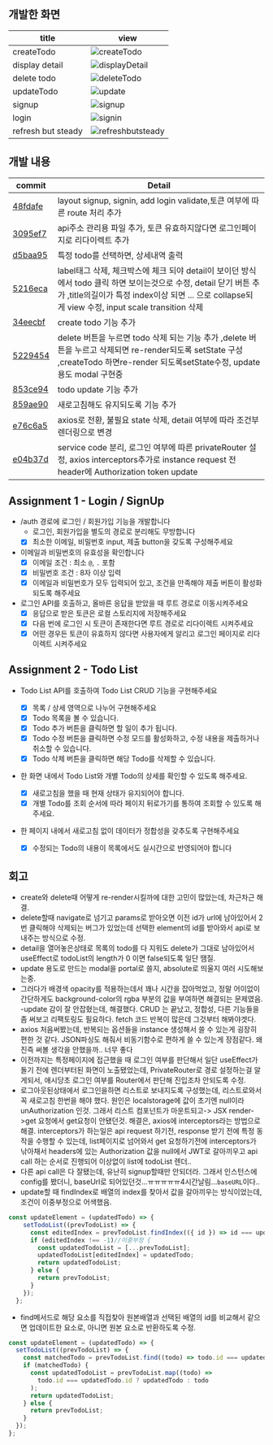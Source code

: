 ## 개발한 화면

| title              | view                                                                                                                       |
| ------------------ | -------------------------------------------------------------------------------------------------------------------------- |
| createTodo         | ![createTodo](https://user-images.githubusercontent.com/79638133/235801274-99a3b5dd-3fa0-447c-8be2-40580cf080c8.gif)       |
| display detail     | ![displayDetail](https://user-images.githubusercontent.com/79638133/235801404-3d267ef3-14a3-44ba-919c-a44f83bb0931.gif)    |
| delete todo        | ![deleteTodo](https://user-images.githubusercontent.com/79638133/235801416-5be7d239-2ad7-4b2b-9d4e-383aadfa6c59.gif)       |
| updateTodo         | ![update](https://user-images.githubusercontent.com/79638133/235801454-009bf3a8-0ffa-44e0-b35f-ac961baea5ac.gif)           |
| signup             | ![signup](https://user-images.githubusercontent.com/79638133/235801476-c34f2835-2d4e-4020-b2fd-468e5dff9d77.gif)           |
| login              | ![signin](https://user-images.githubusercontent.com/79638133/235801500-ae75f154-ce95-48d9-a3ad-12b56dea4266.gif)           |
| refresh but steady | ![refreshbutsteady](https://user-images.githubusercontent.com/79638133/235801820-3e084ad6-059c-40c2-b472-1e8add8a1662.gif) |

## 개발 내용

| commit                                                                                              | Detail                                                                                                                                                                                                                |
| --------------------------------------------------------------------------------------------------- | --------------------------------------------------------------------------------------------------------------------------------------------------------------------------------------------------------------------- |
| [48fdafe](https://github.com/201steve/todo/pull/8/commits/48fdafe4f05839682faa40867c3ac4c35bcaea37) | layout signup, signin, add login validate,토큰 여부에 따른 route 처리 추가                                                                                                                                            |
| [3095ef7](https://github.com/201steve/todo/pull/8/commits/3095ef7e8461c26be34b27ab35e3b9dd54844b49) | api주소 관리용 파일 추가, 토큰 유효하지않다면 로그인페이지로 리다이렉트 추가                                                                                                                                          |
| [d5baa95](https://github.com/201steve/todo/pull/8/commits/d5baa9549fc9af43d99677a2cb6e3a196a70c0b6) | 특정 todo를 선택하면, 상세내역 출력                                                                                                                                                                                   |
| [5216eca](https://github.com/201steve/todo/pull/8/commits/5216eca39996e3ff7ef41165ad8d1599cf379a26) | label태그 삭제, 체크박스에 체크 되야 detail이 보이던 방식에서 todo 클릭 하면 보이는것으로 수정, detail 닫기 버튼 추가 ,title의길이가 특정 index이상 되면 ... 으로 collapse되게 view 수정, input scale transition 삭제 |
| [34eecbf](https://github.com/201steve/todo/pull/8/commits/34eecbf49b4ba5d9c6cbb08681dcf4fde868a9ce) | create todo 기능 추가                                                                                                                                                                                                 |
| [5229454](https://github.com/201steve/todo/pull/8/commits/52294540ecbd2d5b1ee2bb2cafa2e1e6e6e0f0f0) | delete 버튼을 누르면 todo 삭제 되는 기능 추가 ,delete 버튼을 누르고 삭제되면 re-render되도록 setState 구성 ,createTodo 하면re-render 되도록setState수정, update 용도 modal 구현중                                     |
| [853ce94](https://github.com/201steve/todo/commit/853ce94db778dc608639896154526350968fe9c7)         | todo update 기능 추가                                                                                                                                                                                                 |
| [859ae90](https://github.com/201steve/todo/commit/859ae90012d7d20be928dece876b6b9b7cd2c920)         | 새로고침해도 유지되도록 기능 추가                                                                                                                                                                                     |
| [e76c6a5](https://github.com/201steve/todo/pull/9/commits/e76c6a58b03c967e7811f62490026412a5dcd51b) | axios로 전환, 불필요 state 삭제, detail 여부에 따라 조건부 렌더링으로 변경                                                                                                                                            |
| [e04b37d](https://github.com/201steve/todo/pull/9/commits/e04b37dd52e0acd73a7da3d9d9ce6c2e11ccd947) | service code 분리, 로그인 여부에 따른 privateRouter 설정, axios interceptors추가로 instance request 전 header에 Authorization token update                                                                            |

## Assignment 1 - Login / SignUp

- /auth 경로에 로그인 / 회원가입 기능을 개발합니다
  - 로그인, 회원가입을 별도의 경로로 분리해도 무방합니다
  - [x] 최소한 이메일, 비밀번호 input, 제출 button을 갖도록 구성해주세요
- 이메일과 비밀번호의 유효성을 확인합니다
  - [x] 이메일 조건 : 최소 `@`, `.` 포함
  - [x] 비밀번호 조건 : 8자 이상 입력
  - [x] 이메일과 비밀번호가 모두 입력되어 있고, 조건을 만족해야 제출 버튼이 활성화 되도록 해주세요
- 로그인 API를 호출하고, 올바른 응답을 받았을 때 루트 경로로 이동시켜주세요
  - [x] 응답으로 받은 토큰은 로컬 스토리지에 저장해주세요
  - [x] 다음 번에 로그인 시 토큰이 존재한다면 루트 경로로 리다이렉트 시켜주세요
  - [x] 어떤 경우든 토큰이 유효하지 않다면 사용자에게 알리고 로그인 페이지로 리다이렉트 시켜주세요

## Assignment 2 - Todo List

- Todo List API를 호출하여 Todo List CRUD 기능을 구현해주세요
  - [x] 목록 / 상세 영역으로 나누어 구현해주세요
  - [x] Todo 목록을 볼 수 있습니다.
  - [x] Todo 추가 버튼을 클릭하면 할 일이 추가 됩니다.
  - [x] Todo 수정 버튼을 클릭하면 수정 모드를 활성화하고, 수정 내용을 제출하거나 취소할 수 있습니다.
  - [x] Todo 삭제 버튼을 클릭하면 해당 Todo를 삭제할 수 있습니다.
- 한 화면 내에서 Todo List와 개별 Todo의 상세를 확인할 수 있도록 해주세요.
  - [x] 새로고침을 했을 때 현재 상태가 유지되어야 합니다.
  - [x] 개별 Todo를 조회 순서에 따라 페이지 뒤로가기를 통하여 조회할 수 있도록 해주세요.
- 한 페이지 내에서 새로고침 없이 데이터가 정합성을 갖추도록 구현해주세요

  - [x] 수정되는 Todo의 내용이 목록에서도 실시간으로 반영되어야 합니다

## 회고

- create와 delete때 어떻게 re-render시킬까에 대한 고민이 많았는데, 차근차근 해결.
- delete할때 navigate로 넘기고 params로 받아오면 이전 id가 url에 남아있어서 2번 클릭해야 삭제되는 버그가 있었는데 선택한 element의 id를 받아와서 api로 보내주는 방식으로 수정.
- detail을 열어놓은상태로 목록의 todo를 다 지워도 delete가 그대로 남아있어서 useEffect로 todoList의 length가 0 이면 false되도록 일단 땜질.
- update 용도로 만드는 modal을 portal로 쓸지, absolute로 띄울지 여러 시도해보는중.
- 그러다가 배경색 opacity를 적용하는데서 꽤나 시간을 잡아먹었고, 정말 어이없이 간단하게도 background-color의 rgba 부분의 값을 부여하면 해결되는 문제였음.
  -update 감이 잘 안잡혔는데, 해결했다. CRUD 는 끝났고, 정합성, 다른 기능들을 좀 써보고 리팩토링도 필요하다. fetch 코드 반복이 많은데 그것부터 해봐야겟다.
- axios 처음써봤는데, 반복되는 옵션들을 instance 생성해서 쓸 수 있는게 굉장히 편한 것 같다. JSON파싱도 해줘서 비동기함수로 편하게 쓸 수 있는게 장점같다. 왜 진즉 써볼 생각을 안했을까.. 너무 좋다
- 이전까지는 특정페이지에 접근했을 때 로그인 여부를 판단해서 일단 useEffect가 돌기 전에 렌더부터된 화면이 노출됐었는데, PrivateRouter로 경로 설정하는걸 알게되서, 애시당초 로그인 여부를 Router에서 판단해 진입조차 안되도록 수정.
- 로그아웃된상태에서 로그인을하면 리스트로 보내지도록 구성했는데, 리스트로와서 꼭 새로고침 한번을 해야 했다. 원인은 localstorage에 값이 초기엔 null이라 unAuthorization 인것. 그래서 리스트 컴포넌트가 마운트되고-> JSX render->get 요청에서 get요청이 안됐던것. 해결은, axios에 interceptors라는 방법으로 해결. interceptors가 하는일은 api request 하기전, response 받기 전에 특정 동작을 수행할 수 있는데, list페이지로 넘어와서 get 요청하기전에 interceptors가 낚아채서 headers에 있는 Authorization 값을 null에서 JWT로 갈아끼우고 api call 하는 순서로 진행되어 이상없이 list에 todoList 렌더..
- 다른 api call은 다 잘됐는데, 유난히 signup할때만 안되더라. 그래서 인스턴스에 config를 봤더니, baseUrl로 되어있던것...ㅠㅠㅠㅠㅠ4시간날림...`baseURL`이다..
- update할 때 findIndex로 배열의 index를 찾아서 값을 갈아끼우는 방식이었는데, 조건이 이중부정으로 어색했음.

```javascript
const updateElement = (updatedTodo) => {
    setTodoList((prevTodoList) => {
      const editedIndex = prevTodoList.findIndex(({ id }) => id === updatedTodo.id);
      if (editedIndex !== -1)//이중부정 {
        const updatedTodoList = [...prevTodoList];
        updatedTodoList[editedIndex] = updatedTodo;
        return updatedTodoList;
      } else {
        return prevTodoList;
      }
    });
  };
```

- find메서드로 해당 요소를 직접찾아 원본배열과 선택된 배열의 id를 비교해서 같으면 업데이트한 요소로, 아니면 원본 요소로 반환하도록 수정.

```javascript
const updateElement = (updatedTodo) => {
  setTodoList((prevTodoList) => {
    const matchedTodo = prevTodoList.find((todo) => todo.id === updatedTodo.id);
    if (matchedTodo) {
      const updatedTodoList = prevTodoList.map((todo) =>
        todo.id === updatedTodo.id ? updatedTodo : todo
      );
      return updatedTodoList;
    } else {
      return prevTodoList;
    }
  });
};
```
